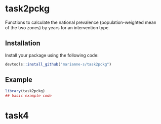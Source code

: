 
# task2pckg

<!-- badges: start -->
<!-- badges: end -->

Functions to calculate the national prevalence (population-weighted mean of the two zones) by years for an intervention type.

## Installation

Install your package using the following code:

``` r
devtools::install_github("marianne-s/task2pckg")
```

## Example


``` r
library(task2pckg)
## basic example code
```

# task4

